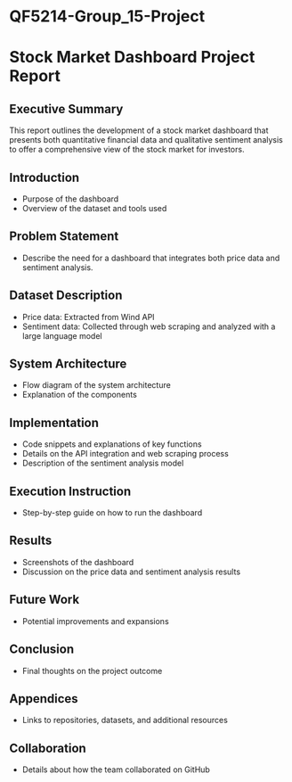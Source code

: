 # QF5214-Group_15-Project
# Stock Market Dashboard Project Report

## Executive Summary
This report outlines the development of a stock market dashboard that presents both quantitative financial data and qualitative sentiment analysis to offer a comprehensive view of the stock market for investors.

## Introduction
- Purpose of the dashboard
- Overview of the dataset and tools used

## Problem Statement
- Describe the need for a dashboard that integrates both price data and sentiment analysis.

## Dataset Description
- Price data: Extracted from Wind API
- Sentiment data: Collected through web scraping and analyzed with a large language model

## System Architecture
- Flow diagram of the system architecture
- Explanation of the components

## Implementation
- Code snippets and explanations of key functions
- Details on the API integration and web scraping process
- Description of the sentiment analysis model

## Execution Instruction
- Step-by-step guide on how to run the dashboard

## Results
- Screenshots of the dashboard
- Discussion on the price data and sentiment analysis results

## Future Work
- Potential improvements and expansions

## Conclusion
- Final thoughts on the project outcome

## Appendices
- Links to repositories, datasets, and additional resources

## Collaboration
- Details about how the team collaborated on GitHub

